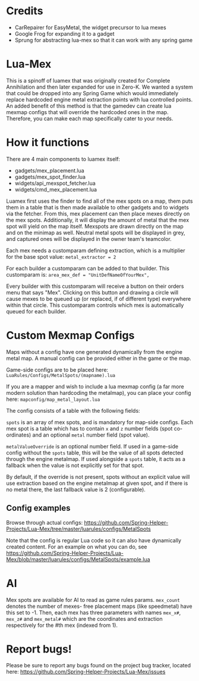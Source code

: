 # Credits

* CarRepairer for EasyMetal, the widget precursor to lua mexes
* Google Frog for expanding it to a gadget
* Sprung for abstracting lua-mex so that it can work with any spring game

# Lua-Mex

This is a spinoff of luamex that was originally created for Complete Annihilation and then later expanded for use in Zero-K. We wanted a system that could be dropped into any Spring Game which would immediately replace hardcoded engine metal extraction points with lua controlled points. An added benefit of this method is that the gamedev can create lua mexmap configs that will override the hardcoded ones in the map. Therefore, you can make each map specifically cater to your needs.

# How it functions

There are 4 main components to luamex itself:

* gadgets/mex_placement.lua
* gadgets/mex_spot_finder.lua
* widgets/api_mexspot_fetcher.lua
* widgets/cmd_mex_placement.lua

Luamex first uses the finder to find all of the mex spots on a map, them puts them in a table that is then made available to other gadgets and to widgets via the fetcher. From this, mex placement can then place mexes directly on the mex spots. Additionally, it will display the amount of metal that the mex spot will yield on the map itself. Mexspots are drawn directly on the map and on the minimap as well. Neutral metal spots will be displayed in grey, and captured ones will be displayed in the owner team's teamcolor.

Each mex needs a customparam defining extraction, which is a multiplier for the base spot value:
`metal_extractor = 2`

For each builder a customparam can be added to that builder. This customparam is:
`area_mex_def = "UnitDefNameOfYourMex",`

Every builder with this customparam will receive a button on their orders menu that says "Mex". Clicking on this button and drawing a circle will cause mexes to be queued up (or replaced, if of different type) everywhere within that circle. This customparam controls which mex is automatically queued for each builder.

# Custom Mexmap Configs

Maps without a config have one generated dynamically from the engine metal map. A manual config can be provided either in the game or the map.

Game-side configs are to be placed here:
`LuaRules/Configs/MetalSpots/(mapname).lua`

If you are a mapper and wish to include a lua mexmap config (a far more modern solution than hardcoding the metalmap), you can place your config here:
`mapconfig/map_metal_layout.lua`

The config consists of a table with the following fields:

`spots` is an array of mex spots, and is mandatory for map-side configs. Each mex spot is a table which has to contain `x` and `z` number fields (spot co-ordinates) and an optional `metal` number field (spot value).

`metalValueOverride` is an optional number field. If used in a game-side config without the `spots` table, this will be the value of all spots detected through the engine metalmap. If used alongside a `spots` table, it acts as a fallback when the value is not explicitly set for that spot.

By default, if the override is not present, spots without an explicit value will use extraction based on the engine metalmap at given spot, and if there is no metal there, the last fallback value is 2 (configurable).

## Config examples
Browse through actual configs: https://github.com/Spring-Helper-Projects/Lua-Mex/tree/master/luarules/configs/MetalSpots

Note that the config is regular Lua code so it can also have dynamically created content. For an example on what you can do, see 
https://github.com/Spring-Helper-Projects/Lua-Mex/blob/master/luarules/configs/MetalSpots/example.lua
# AI

Mex spots are available for AI to read as game rules params.
`mex_count` denotes the number of mexes- free placement maps (like speedmetal) have this set to -1.
Then, each mex has three parameters with names `mex_x#`, `mex_z#` and `mex_metal#` which are the coordinates and extraction respectively for the #th mex (indexed from 1).

# Report bugs!

Please be sure to report any bugs found on the project bug tracker, located here: https://github.com/Spring-Helper-Projects/Lua-Mex/issues
